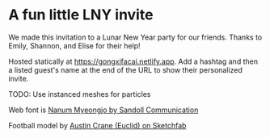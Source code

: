 # A fun little LNY invite

We made this invitation to a Lunar New Year party for our friends. Thanks to Emily, Shannon, and Elise for their help!

Hosted statically at https://gongxifacai.netlify.app. Add a hashtag and then a listed guest's name at the end of the URL to show their personalized invite.

TODO: Use instanced meshes for particles

Web font is [Nanum Myeongjo by Sandoll Communication](https://fonts.google.com/specimen/Nanum+Myeongjo)

Football model by [Austin Crane (Euclid) on Sketchfab](https://sketchfab.com/3d-models/wilson-football-b5677cbb469d4be98e4777c244cfcf27)